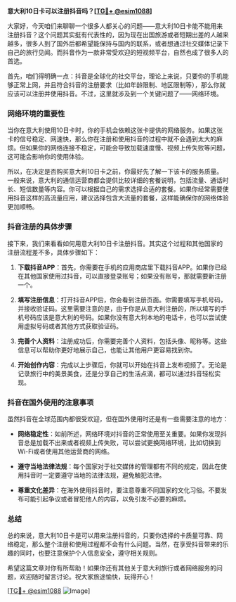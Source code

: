 **意大利10日卡可以注册抖音吗？[[TG💪+ @esim1088](https://t.me/s/esim1088)]**

大家好，今天咱们来聊聊一个很多人都关心的问题——意大利10日卡能不能用来注册抖音？这个问题其实挺有代表性的，因为现在出国旅游或者短期出差的人越来越多，很多人到了国外后都希望能保持与国内的联系，或者想通过社交媒体记录下自己的旅行见闻。而抖音作为一款非常受欢迎的短视频平台，自然也成了很多人的首选。

首先，咱们得明确一点：抖音是全球化的社交平台，理论上来说，只要你的手机能够正常上网，并且符合抖音的注册要求（比如年龄限制、地区限制等），那么你就应该可以注册并使用抖音。不过，这里就涉及到一个关键问题了——网络环境。

### 网络环境的重要性

当你在意大利使用10日卡时，你的手机会依赖这张卡提供的网络服务。如果这张卡的信号稳定、网速快，那么你在注册和使用抖音的过程中就不会遇到太大的麻烦。但如果你的网络连接不稳定，可能会导致加载速度慢、视频上传失败等问题，这可能会影响你的使用体验。

所以，在决定是否购买意大利10日卡之前，你最好先了解一下该卡的服务质量。一般来说，意大利的通信运营商都会提供比较详细的套餐说明，包括流量、通话时长、短信数量等内容。你可以根据自己的需求选择合适的套餐。如果你经常需要使用抖音这样的高流量应用，建议选择包含大流量的套餐，这样能确保你的网络体验更加顺畅。

### 抖音注册的具体步骤

接下来，我们来看看如何用意大利10日卡注册抖音。其实这个过程和其他国家的注册流程差不多，具体步骤如下：

1. **下载抖音APP**：首先，你需要在手机的应用商店里下载抖音APP。如果你已经在其他国家使用过抖音，可以直接登录账号；如果没有账号，那就需要新注册一个。
   
2. **填写注册信息**：打开抖音APP后，你会看到注册页面。你需要填写手机号码，并接收验证码。这里需要注意的是，由于你是从意大利注册的，所以填写的手机号码应该是意大利的号码。如果你没有意大利本地的电话卡，也可以尝试使用虚拟号码或者其他方式获取验证码。

3. **完善个人资料**：注册成功后，你需要完善个人资料，包括头像、昵称等。这些信息可以帮助你更好地展示自己，也能让其他用户更容易找到你。

4. **开始创作内容**：完成以上步骤后，你就可以开始在抖音上发布视频了。无论是记录旅行中的美景美食，还是分享自己的生活点滴，都可以通过抖音轻松实现。

### 抖音在国外使用的注意事项

虽然抖音在全球范围内都很受欢迎，但在国外使用时还是有一些需要注意的地方：

- **网络稳定性**：如前所述，网络环境对抖音的正常使用至关重要。如果你发现抖音总是加载不出来或者视频上传失败，可以尝试更换网络环境，比如切换到Wi-Fi或者使用其他运营商的网络。

- **遵守当地法律法规**：每个国家对于社交媒体的管理都有不同的规定，因此在使用抖音时一定要遵守当地的法律法规，避免触犯法律。

- **尊重文化差异**：在海外使用抖音时，要注意尊重不同国家的文化习俗。不要发布可能引起争议或者冒犯他人的内容，以免引发不必要的麻烦。

### 总结

总的来说，意大利10日卡是可以用来注册抖音的，只要你选择的卡质量可靠、网络稳定，那么整个注册和使用过程都不会有什么问题。当然，在享受抖音带来的乐趣的同时，也要注意保护个人信息安全，遵守相关规则。

希望这篇文章对你有所帮助！如果你还有其他关于意大利旅行或者网络服务的问题，欢迎随时留言讨论。祝大家旅途愉快，玩得开心！

[[TG💪+ @esim1088](https://t.me/s/esim1088) ![Image](https://i.postimg.cc/4NQfJmqS/Snipaste-2025-05-13-00-14-12.png)]